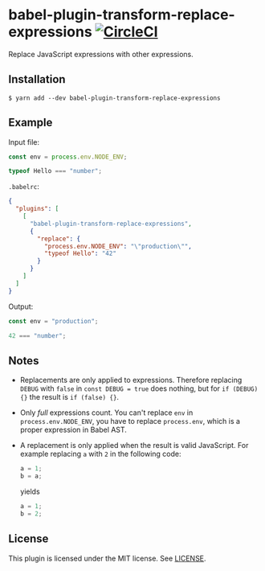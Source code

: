 # babel-plugin-transform-replace-expressions [![CircleCI](https://circleci.com/gh/jviide/babel-plugin-transform-replace-expressions.svg?style=shield)](https://circleci.com/gh/jviide/babel-plugin-transform-replace-expressions)

Replace JavaScript expressions with other expressions.

## Installation

```
$ yarn add --dev babel-plugin-transform-replace-expressions
```

## Example

Input file:

```js
const env = process.env.NODE_ENV;

typeof Hello === "number";
```

`.babelrc`:

```json
{
  "plugins": [
    [
      "babel-plugin-transform-replace-expressions",
      {
        "replace": {
          "process.env.NODE_ENV": "\"production\"",
          "typeof Hello": "42"
        }
      }
    ]
  ]
}
```

Output:

```js
const env = "production";

42 === "number";
```

## Notes

 * Replacements are only applied to expressions. Therefore replacing `DEBUG` with `false` in `const DEBUG = true` does nothing, but for `if (DEBUG) {}` the result is `if (false) {}`.
 
 * Only *full* expressions count. You can't replace `env` in `process.env.NODE_ENV`, you have to replace `process.env`, which is a proper expression in Babel AST.
 
 * A replacement is only applied when the result is valid JavaScript. For example replacing `a` with `2` in the following code:
 
   ```js
   a = 1;
   b = a;
   ```
   
   yields
   
   ```js
   a = 1;
   b = 2;
   ```

## License

This plugin is licensed under the MIT license. See [LICENSE](./LICENSE).
